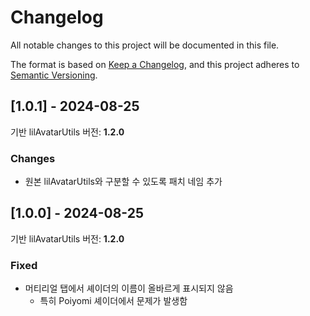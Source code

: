# Changelog
All notable changes to this project will be documented in this file.

The format is based on [Keep a Changelog](https://keepachangelog.com/en/1.0.0/),
and this project adheres to [Semantic Versioning](https://semver.org/spec/v2.0.0.html).

## [1.0.1] - 2024-08-25
기반 lilAvatarUtils 버전: <b>1.2.0</b>

### Changes
- 원본 lilAvatarUtils와 구분할 수 있도록 패치 네임 추가

## [1.0.0] - 2024-08-25
기반 lilAvatarUtils 버전: <b>1.2.0</b>

### Fixed
- 머티리얼 탭에서 셰이더의 이름이 올바르게 표시되지 않음
  - 특히 Poiyomi 셰이더에서 문제가 발생함
